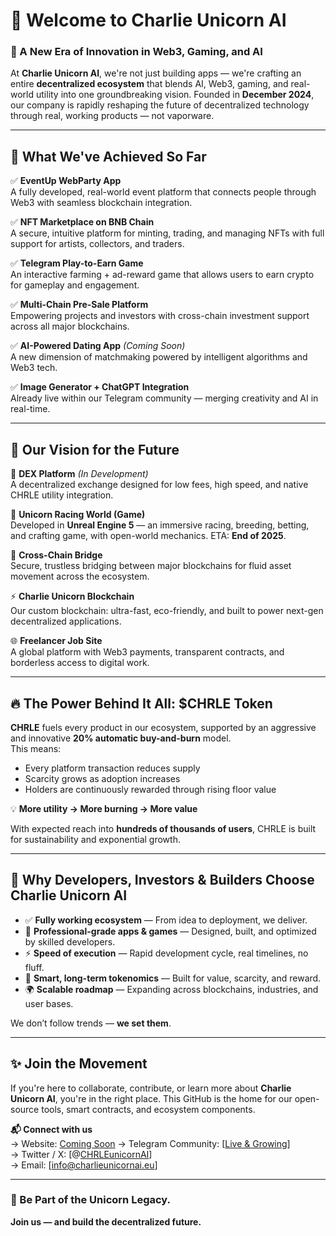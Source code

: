 
# 👋 Welcome to Charlie Unicorn AI  
### 🦄 A New Era of Innovation in Web3, Gaming, and AI  

At **Charlie Unicorn AI**, we're not just building apps — we're crafting an entire **decentralized ecosystem** that blends AI, Web3, gaming, and real-world utility into one groundbreaking vision. Founded in **December 2024**, our company is rapidly reshaping the future of decentralized technology through real, working products — not vaporware.

---

## 🚀 What We've Achieved So Far

✅ **EventUp WebParty App**  
A fully developed, real-world event platform that connects people through Web3 with seamless blockchain integration.

✅ **NFT Marketplace on BNB Chain**  
A secure, intuitive platform for minting, trading, and managing NFTs with full support for artists, collectors, and traders.

✅ **Telegram Play-to-Earn Game**  
An interactive farming + ad-reward game that allows users to earn crypto for gameplay and engagement.

✅ **Multi-Chain Pre-Sale Platform**  
Empowering projects and investors with cross-chain investment support across all major blockchains.

✅ **AI-Powered Dating App** *(Coming Soon)*  
A new dimension of matchmaking powered by intelligent algorithms and Web3 tech.

✅ **Image Generator + ChatGPT Integration**  
Already live within our Telegram community — merging creativity and AI in real-time.

---

## 🧭 Our Vision for the Future

🔄 **DEX Platform** *(In Development)*  
A decentralized exchange designed for low fees, high speed, and native CHRLE utility integration.

🏇 **Unicorn Racing World (Game)**  
Developed in **Unreal Engine 5** — an immersive racing, breeding, betting, and crafting game, with open-world mechanics. ETA: **End of 2025**.

🔗 **Cross-Chain Bridge**  
Secure, trustless bridging between major blockchains for fluid asset movement across the ecosystem.

⚡ **Charlie Unicorn Blockchain**  
Our custom blockchain: ultra-fast, eco-friendly, and built to power next-gen decentralized applications.

🌐 **Freelancer Job Site**  
A global platform with Web3 payments, transparent contracts, and borderless access to digital work.

---

## 🔥 The Power Behind It All: $CHRLE Token

**CHRLE** fuels every product in our ecosystem, supported by an aggressive and innovative **20% automatic buy-and-burn** model.  
This means:  
- Every platform transaction reduces supply  
- Scarcity grows as adoption increases  
- Holders are continuously rewarded through rising floor value  

💡 **More utility → More burning → More value**

With expected reach into **hundreds of thousands of users**, CHRLE is built for sustainability and exponential growth.

---

## 💼 Why Developers, Investors & Builders Choose Charlie Unicorn AI

- ✅ **Fully working ecosystem** — From idea to deployment, we deliver.  
- 🧠 **Professional-grade apps & games** — Designed, built, and optimized by skilled developers.  
- ⚡ **Speed of execution** — Rapid development cycle, real timelines, no fluff.  
- 🔁 **Smart, long-term tokenomics** — Built for value, scarcity, and reward.  
- 🌍 **Scalable roadmap** — Expanding across blockchains, industries, and user bases.  

We don’t follow trends — **we set them**.

---

## ✨ Join the Movement

If you're here to collaborate, contribute, or learn more about **Charlie Unicorn AI**, you're in the right place. This GitHub is the home for our open-source tools, smart contracts, and ecosystem components.

**📬 Connect with us**  
→ Website: [Coming Soon](https://charlieunicornai.eu)
→ Telegram Community: [[Live & Growing](https://t.me/CharlieUnicornaiOfficial)]  
→ Twitter / X: [@[CHRLEunicornAI](https://x.com/CHRLEunicornAI)]  
→ Email: [info@charlieunicornai.eu]

---

### 🌈 Be Part of the Unicorn Legacy.  
**Join us — and build the decentralized future.**
